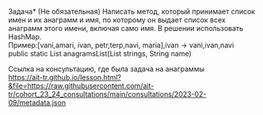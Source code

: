 Задача* (Не обязательная) 
Написать метод, который принимает список имен и их анаграмм и имя, по которому  он выдает
список всех анаграмм этого имени, включая само имя. В решении использовать HashMap.  
Пример:[vani,amari, ivan, petr,terp,navi, maria],ivan -> vani,ivan,navi  
public static List<String> anagramsList(List<Strings> strings, String name)

Ссылка на консультацию, где была задача на анаграммы  
https://ait-tr.github.io/lesson.html?&file=https://raw.githubusercontent.com/ait-tr/cohort_23_24_consultations/main/consultations/2023-02-09/metadata.json

